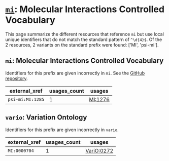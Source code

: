 # [`mi`](https://bioregistry.io/mi): Molecular Interactions Controlled Vocabulary

This page summarize the different resources that reference `mi`
but use local unique identifiers that do not match the standard pattern of
`^\d{4}$`. Of the 2 resources,
2 variants on the standard prefix were found: ['MI', 'psi-mi'].

## `mi`: Molecular Interactions Controlled Vocabulary

Identifiers for this prefix are given incorrectly in `mi`. See the [GitHub repository](https://github.com/HUPO-PSI/psi-mi-CV).

| external_xref    |   usages_count | usages                                            |
|------------------|----------------|---------------------------------------------------|
| `psi-mi:MI:1285` |              1 | [MI:1276](http://purl.obolibrary.org/obo/MI_1276) |

## `vario`: Variation Ontology

Identifiers for this prefix are given incorrectly in `vario`.

| external_xref   |   usages_count | usages                                                  |
|-----------------|----------------|---------------------------------------------------------|
| `MI:0000704`    |              1 | [VariO:0272](http://purl.obolibrary.org/obo/VariO_0272) |

